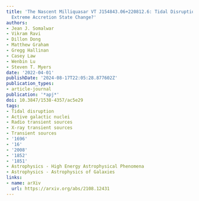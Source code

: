 ```yaml
---
title: 'The Nascent Milliquasar VT J154843.06+220812.6: Tidal Disruption Event or
  Extreme Accretion State Change?'
authors:
- Jean J. Somalwar
- Vikram Ravi
- Dillon Dong
- Matthew Graham
- Gregg Hallinan
- Casey Law
- Wenbin Lu
- Steven T. Myers
date: '2022-04-01'
publishDate: '2024-08-17T22:05:28.877602Z'
publication_types:
- article-journal
publication: '*apj*'
doi: 10.3847/1538-4357/ac5e29
tags:
- Tidal disruption
- Active galactic nuclei
- Radio transient sources
- X-ray transient sources
- Transient sources
- '1696'
- '16'
- '2008'
- '1852'
- '1851'
- Astrophysics - High Energy Astrophysical Phenomena
- Astrophysics - Astrophysics of Galaxies
links:
- name: arXiv
  url: https://arxiv.org/abs/2108.12431
---
```


